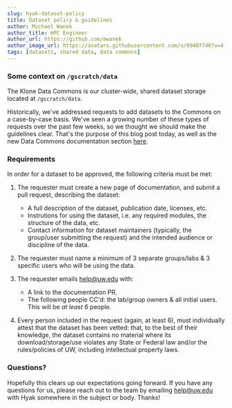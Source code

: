 ```yaml
---
slug: hyak-dataset-policy
title: Dataset policy & guidelines
author: Michael Wanek
author_title: HPC Engineer
author_url: https://github.com/mwanek
author_image_url: https://avatars.githubusercontent.com/u/89407740?v=4
tags: [datasets, shared data, data commons]
---
```


### Some context on `/gscratch/data`
The Klone Data Commons is our cluster-wide, shared dataset storage located at `/gscratch/data`.

Historically, we've addressed requests to add datasets to the Commons on a case-by-case basis. We've seen a growing number of these types of requests over the past few weeks, so we thought we should make the guidelines clear. That's the purpose of this blog post today, as well as the new Data Commons documentation section [here](https://hyak.uw.edu/docs/data-commons/requirements).

### Requirements

In order for a dataset to be approved, the following criteria must be met:

1. The requester must create a new page of documentation, and submit a pull request, describing the dataset:
    - A full description of the dataset, publication date, licenses, etc.
    - Instrutions for using the dataset, i.e. any required modules, the structure of the data, etc.
    - Contact information for dataset maintainers (typically, the group/user submitting the request) and the intended audience or discipline of the data.

2. The requester must name a minimum of 3 separate groups/labs & 3 specific users who will be using the data.

3. The requester emails help@uw.edu with:
    - A link to the documentation PR.
    - The following people CC'd: the lab/group owners & all initial users. This will be *at least* 6 people.

4. Every person included in the request (again, at least 6), must individually attest that the dataset has been vetted: that, to the best of their knowledge, the dataset contains no material where its download/storage/use violates any State or Federal law and/or the rules/policies of UW, including intellectual property laws.

### Questions?

Hopefully this clears up our expectations going forward. If you have any questions for us, please reach out to the team by emailing help@uw.edu with Hyak somewhere in the subject or body. Thanks!
